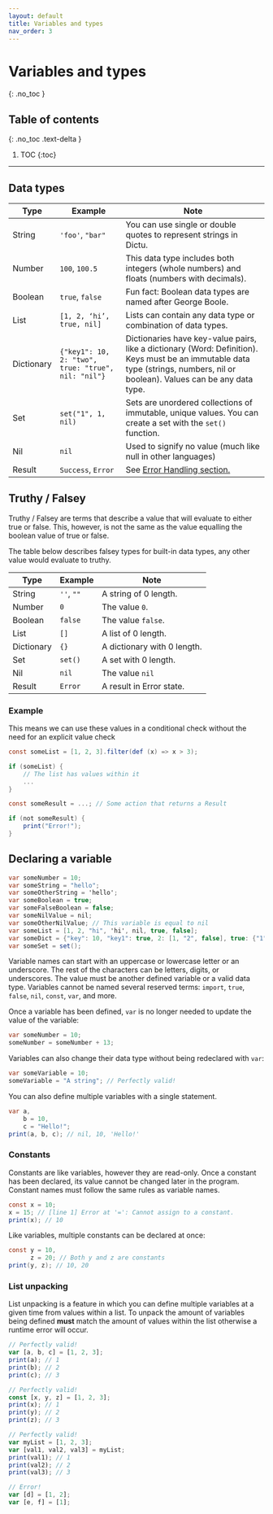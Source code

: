 ```yaml
---
layout: default
title: Variables and types
nav_order: 3
---
```


# Variables and types
{: .no_toc }

## Table of contents
{: .no_toc .text-delta }

1. TOC
{:toc}

---
## Data types

| Type | Example | Note |
| --- | --- | --- |
| String | `'foo'`, `"bar"` | You can use single or double quotes to represent strings in Dictu. |
| Number | `100`, `100.5` | This data type includes both integers (whole numbers) and floats (numbers with decimals). |
| Boolean | `true`, `false` | Fun fact: Boolean data types are named after George Boole. |
| List | `[1, 2, ‘hi’, true, nil]` | Lists can contain any data type or combination of data types. |
| Dictionary | `{"key1": 10, 2: "two", true: "true", nil: "nil"}` | Dictionaries have key-value pairs, like a dictionary (Word: Definition). Keys must be an immutable data type (strings, numbers, nil or boolean). Values can be any data type. |
| Set | `set("1", 1, nil)` | Sets are unordered collections of immutable, unique values. You can create a set with the `set()` function. |
| Nil | `nil` | Used to signify no value (much like null in other languages) |
| Result | `Success`, `Error` | See [Error Handling section.](/docs/error-handling) |

## Truthy / Falsey

Truthy / Falsey are terms that describe a value that will evaluate to either true or false. This, however, is not the same 
as the value equalling the boolean value of true or false.

The table below describes falsey types for built-in data types, any other value would evaluate to truthy. 

| Type | Example                                       | Note                        |
| --- |-----------------------------------------------|-----------------------------|
| String | `''`, `""`                                    | A string of 0 length.       |
| Number | `0`                                           | The value `0`.              |
| Boolean | `false`                                | The value `false`.          |
| List | `[]`                         | A list of 0 length.         |
| Dictionary | `{}` | A dictionary with 0 length. |
| Set | `set()`                                | A set with 0 length.        |
| Nil | `nil`                                         | The value `nil`             |
| Result | `Error`                                | A result in Error state.    |

### Example

This means we can use these values in a conditional check without the need for an explicit value check

```cs
const someList = [1, 2, 3].filter(def (x) => x > 3);

if (someList) {
    // The list has values within it
    ...
}

const someResult = ...; // Some action that returns a Result

if (not someResult) {
    print("Error!");
}
```

## Declaring a variable

```cs
var someNumber = 10;
var someString = "hello";
var someOtherString = 'hello';
var someBoolean = true;
var someFalseBoolean = false;
var someNilValue = nil;
var someOtherNilValue; // This variable is equal to nil
var someList = [1, 2, "hi", 'hi', nil, true, false];
var someDict = {"key": 10, "key1": true, 2: [1, "2", false], true: {"1": 2}};
var someSet = set();
```

Variable names can start with an uppercase or lowercase letter or an underscore. The rest of the characters can be letters, digits, or underscores. The value must be another defined variable or a valid data type. Variables cannot be named several reserved terms: `import`, `true`, `false`, `nil`, `const`, `var`, and more.

Once a variable has been defined, `var` is no longer needed to update the value of the variable:
```cs
var someNumber = 10;
someNumber = someNumber + 13;
```

Variables can also change their data type without being redeclared with `var`:
```cs
var someVariable = 10;
someVariable = "A string"; // Perfectly valid!
```

You can also define multiple variables with a single statement.
```cs
var a,
    b = 10,
    c = "Hello!";
print(a, b, c); // nil, 10, 'Hello!'
```

### Constants

Constants are like variables, however they are read-only. Once a constant has been declared, its value cannot be changed later in the program. Constant names must follow the same rules as variable names.

```cs
const x = 10;
x = 15; // [line 1] Error at '=': Cannot assign to a constant.
print(x); // 10
```

Like variables, multiple constants can be declared at once:
```cs
const y = 10,
      z = 20; // Both y and z are constants
print(y, z); // 10, 20
```

### List unpacking

List unpacking is a feature in which you can define multiple variables at a given time from values within a list.
To unpack the amount of variables being defined **must** match the amount of values within the list otherwise a runtime error will occur.
```js
// Perfectly valid!
var [a, b, c] = [1, 2, 3];
print(a); // 1
print(b); // 2
print(c); // 3

// Perfectly valid!
const [x, y, z] = [1, 2, 3];
print(x); // 1
print(y); // 2
print(z); // 3

// Perfectly valid!
var myList = [1, 2, 3];
var [val1, val2, val3] = myList;
print(val1); // 1
print(val2); // 2
print(val3); // 3

// Error!
var [d] = [1, 2];
var [e, f] = [1];
```